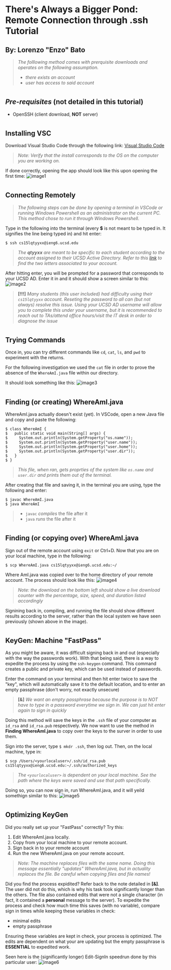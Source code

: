 # **There's Always a Bigger Pond: Remote Connection through .ssh Tutorial**
## By: Lorenzo "Enzo" Bato
> *The folllowing method comes with prerquisite downloads and operates on the following assumption.* 
>* *there exists an account*
>* *user has access to said account*
#
## *Pre-requisites* (not detailed in this tutorial)
* OpenSSH (client download, **NOT** server)
#
## **Installing VSC**
Download Visual Studio Code through the following link: [Visual Studio Code](https://code.visualstudio.com/ "VSC Download")

>*Note: Verify that the install corresponds to the OS on the computer you are working on.*

If done correctly, opening the app should look like this upon opening the first time:
![image1](1DownloadingVSC.png "First page of VSC")

#
## **Connecting Remotely**
> *The following steps can be done by opening a terminal in VSCode or running Windows Powershell as an administrator on the current PC. This method chose to run it through Windows Powershell.*

Type in the following into the terminal (every **$** is not meant to be typed in. It signifies the line being typed in) and hit enter:

`$ ssh cs15lqtyyxx@ieng6.ucsd.edu`
>*The **qtyyxx** are meant to be specific to each student according to the account assigned to their UCSD Active Directory. Refer to this [link](https://sdacs.ucsd.edu/~icc/index.php "Acc. Lookup") to find the two letters associated to your account.*

After hitting enter, you will be prompted for a password that corresponds to your UCSD AD. Enter it in and it should show a screen similar to this:
![image2](2RemoteConection.png "First Login") 

>**[!!!]** *Many students (this user included) had difficulty using their `cs15lqtyyxx` account. Reseting the password to all can (but not always) resolve this issue. Using your UCSD AD username will allow you to complete this under your username, but it is recommended to reach out to TAs/attend office hours/visit the IT desk in order to diagnose the issue*

#
## **Trying Commands**
Once in, you can try different commands like `cd`, `cat`, `ls`, and `pwd` to experiment with the returns.

For the following investigation we used the `cat` file in order to prove the absence of the `WhereAmI.java` file within our directory.

It should look something like this:
![image3](3TryingCommands.png "Where is WhereAmI.java")

#
## **Finding (or creating) WhereAmI.java**
WhereAmI.java actually doesn't exist (yet). In VSCode, open a new Java file and copy and paste the following:

```
$ class WhereAmI { 
$   public static void main(String[] args) {
$     System.out.println(System.getProperty("os.name"));
$     System.out.println(System.getProperty("user.name"));
$     System.out.println(System.getProperty("user.home"));
$     System.out.println(System.getProperty("user.dir"));
$   }
$ }
```

> *This file, when ran, gets proprties of the system like `os.name` and `user.dir` and prints them out of the terminal.*

After creating that file and saving it, in the terminal you are using, type the following and enter:
```
$ javac WhereAmI.java
$ java WhereAmI
```

> * `javac` *compiles* the file after it
> * `java` *runs* the file after it

#
## **Finding (or copying over) WhereAmI.java**
Sign out of the remote account using `exit` or Ctrl+D. Now that you are on your local machine, type in the following:

`$ scp WhereAmI.java cs15lqtyyxx@ieng6.ucsd.edu:~/`

Where AmI.java was copied over to the home directory of your remote account. The process should look like this:
![image4](4SCP1.png "scp and file download")
> *Note: the download on the bottom left should show a live download counter with the percentage, size, speed, and duration listed accordingly*

Signining back in, compiling, and running the file should show different results according to the server, rather than the local system we have seen previously (shown above in the image).

#
## **KeyGen: Machine "FastPass"**
As you might be aware, it was difficult signing back in and out (especially with the way the passwords work). With that being said, there is a way to expedite the process by using the `ssh-keygen` command. This command creates a public and private key, which can be used instead of passwords.

Enter the command on your terminal and then hit enter twice to save the "key", which will automatically save it to the default location, and to enter an empty passphrase (don't worry, not exactly unsecure)

> **[&]** *We want an empty passphrase because the purpose is to NOT have to type in a password everytime we sign in. We can just hit enter again to sign in quickly*

Doing this method will save the keys in the `.ssh` file of your computer as `id_rsa` and `id_rsa.pub` respectively. We now want to use the method in **Finding WhereAmI.java** to copy over the keys to the surver in order to use them.

Sign into the server, type `$ mkdr .ssh`, then log out.
Then, on the local machine, type in:
```
$ scp /Users/<yourlocaluser>/.ssh/id_rsa.pub cs15lqtyyxx@ieng6.ucsd.edu:~/.ssh/authorized_keys
```
> *The `<yourlocaluser>` is dependent on your local machine. See the path where the keys were saved and use that path specifically.*

Doing so, you can now sign in, run WhereAmI.java, and it will yeild somethign similar to this:
![image5](5KeyGenResult.png "Sign in speed run")

#
## **Optimizing KeyGen**
Did you really set up your "FastPass" correctly? Try this:
1. Edit WhereAmI.java locally.
2. Copy from your local machine to your remote account.
3. Sign back in to your remote account
4. Run the new WhereAmI.java on your remote account.

> *Note: The machine replaces files with the same name. Doing this message essentially "updates" WhereAmI.java, but in actuality replaces the file. Be careful when copying files and file names!*

Did you find the process expidited? Refer back to the note detailed in **[&]**. The user did not do this, which is why his task took significantly longer than the others. The file also contained edits that were not a single character (in fact, it contained a **personal** message to the server). To expedite the process and check how much time this saves (with no variable), compare sign in times while keeping these variables in check:
* minimal edits
* empty passphrase

Ensuring these variables are kept in check, your process is optimized. The edits are dependent on what your are updating but the empty passphrase is **ESSENTIAL** to expedited work.

Seen here is the (significantly longer) Edit-SignIn speedrun done by this particular user:
![image6](6Opt.png "Sign in speedrun, edit%")
